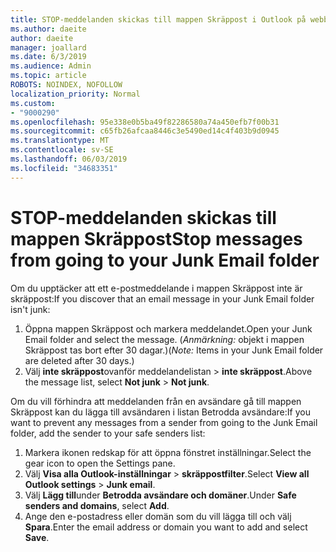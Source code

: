 ```yaml
---
title: STOP-meddelanden skickas till mappen Skräppost i Outlook på webben
ms.author: daeite
author: daeite
manager: joallard
ms.date: 6/3/2019
ms.audience: Admin
ms.topic: article
ROBOTS: NOINDEX, NOFOLLOW
localization_priority: Normal
ms.custom:
- "9000290"
ms.openlocfilehash: 95e338e0b5ba49f82286580a74a450efb7f00b31
ms.sourcegitcommit: c65fb26afcaa8446c3e5490ed14c4f403b9d0945
ms.translationtype: MT
ms.contentlocale: sv-SE
ms.lasthandoff: 06/03/2019
ms.locfileid: "34683351"
---
```

# <a name="stop-messages-from-going-to-your-junk-email-folder"></a><span data-ttu-id="5d783-102">STOP-meddelanden skickas till mappen Skräppost</span><span class="sxs-lookup"><span data-stu-id="5d783-102">Stop messages from going to your Junk Email folder</span></span>

<span data-ttu-id="5d783-103">Om du upptäcker att ett e-postmeddelande i mappen Skräppost inte är skräppost:</span><span class="sxs-lookup"><span data-stu-id="5d783-103">If you discover that an email message in your Junk Email folder isn't junk:</span></span>

1. <span data-ttu-id="5d783-104">Öppna mappen Skräppost och markera meddelandet.</span><span class="sxs-lookup"><span data-stu-id="5d783-104">Open your Junk Email folder and select the message.</span></span> <span data-ttu-id="5d783-105">(*Anmärkning:* objekt i mappen Skräppost tas bort efter 30 dagar.)</span><span class="sxs-lookup"><span data-stu-id="5d783-105">(*Note:* Items in your Junk Email folder are deleted after 30 days.)</span></span>
1. <span data-ttu-id="5d783-106">Välj **inte skräppost**ovanför meddelandelistan > **inte skräppost**.</span><span class="sxs-lookup"><span data-stu-id="5d783-106">Above the message list, select **Not junk** > **Not junk**.</span></span>

<span data-ttu-id="5d783-107">Om du vill förhindra att meddelanden från en avsändare gå till mappen Skräppost kan du lägga till avsändaren i listan Betrodda avsändare:</span><span class="sxs-lookup"><span data-stu-id="5d783-107">If you want to prevent any messages from a sender from going to the Junk Email folder, add the sender to your safe senders list:</span></span>

1. <span data-ttu-id="5d783-108">Markera ikonen redskap för att öppna fönstret inställningar.</span><span class="sxs-lookup"><span data-stu-id="5d783-108">Select the gear icon to open the Settings pane.</span></span>
1. <span data-ttu-id="5d783-109">Välj **Visa alla Outlook-inställningar** > **skräppostfilter**.</span><span class="sxs-lookup"><span data-stu-id="5d783-109">Select **View all Outlook settings** > **Junk email**.</span></span>
1. <span data-ttu-id="5d783-110">Välj **Lägg till**under **Betrodda avsändare och domäner**.</span><span class="sxs-lookup"><span data-stu-id="5d783-110">Under **Safe senders and domains**, select **Add**.</span></span>
1. <span data-ttu-id="5d783-111">Ange den e-postadress eller domän som du vill lägga till och välj **Spara**.</span><span class="sxs-lookup"><span data-stu-id="5d783-111">Enter the email address or domain you want to add and select **Save**.</span></span>